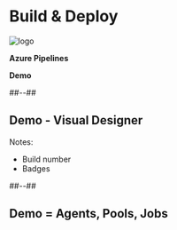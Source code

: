 <!-- .slide: class="transition bg-blue" -->
# Build & Deploy
![logo](./assets/images/services/pipelines/logo.svg)

**Azure Pipelines**

**Demo**

##--##

## Demo - Visual Designer

Notes:
- Build number
- Badges


##--##
## Demo = Agents, Pools, Jobs

